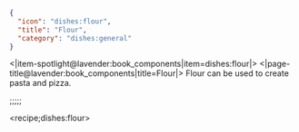 ```json
{
  "icon": "dishes:flour",
  "title": "Flour",
  "category": "dishes:general"
}
```

<|item-spotlight@lavender:book_components|item=dishes:flour|>
<|page-title@lavender:book_components|title=Flour|>
Flour can be used to create pasta and pizza.

;;;;;

<recipe;dishes:flour>

